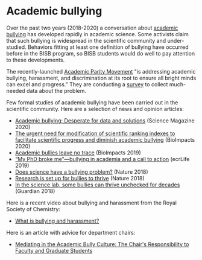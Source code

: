 # Academic bullying

Over the past two years (2018-2020) a conversation about
[academic bullying](https://en.wikipedia.org/wiki/Workplace_bullying_in_academia#cite_note-6)
has developed rapidly in academic science. Some activists claim that such
bullying is widespread in the scientific community and under-studied. Behaviors
fitting at least one definition of bullying have occurred before in the BISB
program, so BISB students would do well to pay attention to these developments.

The recently-launched [Academic Parity Movement](https://paritymovement.org) "is addressing academic
bullying, harassment, and discrimination at its root to ensure all bright minds
can excel and progress." They are conducting a [survey](https://wakeforest.qualtrics.com/jfe/form/SV_0uZSsSRmzJDVnb7)
to collect much-needed data about the problem.

Few formal studies of academic bullying have been carried out in the scientific
community. Here are a selection of news and opinion articles:

- [Academic bullying: Desperate for data and solutions](https://www.sciencemag.org/features/2020/01/academic-bullying-desperate-data-and-solutions) (Science Magazine 2020)
- [The urgent need for modification of scientific ranking indexes to facilitate scientific progress and diminish academic bullying](https://bi.tbzmed.ac.ir/Article/bi-21896) (BioImpacts 2020)
- [Academic bullies leave no trace](https://www.ncbi.nlm.nih.gov/pmc/articles/PMC6726746/) (BioImpacts 2019)
- [“My PhD broke me”—bullying in academia and a call to action](https://www.ecrlife.org/bullying-in-academia-tales-from-victims-and-a-call-to-action/) (ecrLife 2019)
- [Does science have a bullying problem?](https://www.nature.com/articles/d41586-018-07532-5) (Nature 2018)
- [Research is set up for bullies to thrive](https://www.nature.com/articles/d41586-018-06040-w) (Nature 2018)
- [In the science lab, some bullies can thrive unchecked for decades](https://www.theguardian.com/science/2018/aug/29/science-lab-bullying-claims-at-odds-noble-ideals) (Guardian 2018)

Here is a recent video about bullying and harassment from the Royal Society
of Chemistry:

- [What is bullying and harassment?](https://www.youtube.com/watch?v=bZmmp7i9Tsc&feature=youtu.be)

Here is an article with advice for department chairs:

- [Mediating in the Academic Bully Culture: The Chair's Responsibility to Faculty and Graduate Students](https://tomprof.stanford.edu/posting/992)
